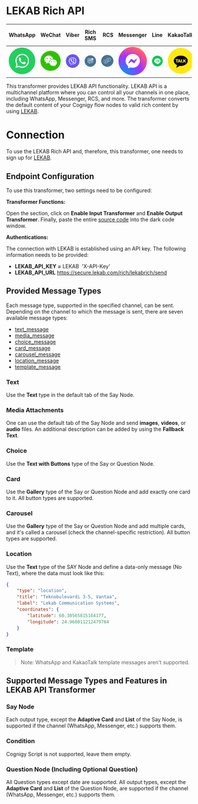 # LEKAB Rich API

| WhatsApp | WeChat  | Viber  | Rich SMS  |  RCS | Messenger | Line  | KakaoTalk | Instagram | Apple Business Chat       |
|:--------:|:-------:|:------:|:---------:|:----:|:---------:|:-----:|:---------:|:---------:|:-------------------------:|
|![](./docs/Lekab-WhatsApp.svg)|![](./docs/Lekab-Wechat.svg)|![](./docs/Lekab-viber.svg)|![](./docs/Lekab-rich-sms-02_1.svg)|![](./docs/Lekab-rcs.svg)|![](./docs/Lekab-messenger.svg)|![](./docs/Lekab-Line.svg)|![](./docs/Lekab-Kakao-Talk.svg)|![](./docs/Lekab-instagram.svg)|![](./docs/Lekab-Apple-business-chat.svg)|


This transformer provides LEKAB API functionality. LEKAB API is a multichannel platform where you can control all your channels in one place, including WhatsApp, Messenger, RCS, and more. The transformer converts the default content of your Cognigy flow nodes to valid rich content by using [LEKAB](https://www.lekab.com/en/rich-channels).

# Connection

To use the LEKAB Rich API and, therefore, this transformer, one needs to sign up for [LEKAB](https://app.lekab.com/wp/signup).

## Endpoint Configuration

To use this transformer, two settings need to be configured:

**Transformer Functions:**

Open the section, click on **Enable Input Transformer** and **Enable Output Transformer**. Finally, paste the entire [source code](./transformer.ts) into the dark code window.

**Authentications:**

The connection with LEKAB is established using an API key. The following information needs to be provided:

- **LEKAB_API_KEY =** LEKAB  'X-API-Key'
- **LEKAB_API_URL** https://secure.lekab.com/rich/lekabrich/send

## Provided Message Types

Each message type, supported in the specified channel, can be sent. Depending on the channel to which the message is sent, there are seven available message types:

- [text_message](#text)
- [media_message](#media-attachments)
- [choice_message](#choice)
- [card_message](#card)
- [carousel_message](#carousel)
- [location_message](#location)
- [template_message](#template)

### Text

Use the **Text** type in the default tab of the Say Node.

### Media Attachments

One can use the default tab of the Say Node and send **images**, **videos**, or **audio** files. An additional description can be added by using the **Fallback Text**.

### Choice

Use the **Text with Buttons** type of the Say or Question Node.

### Card

Use the **Gallery** type of the Say or Question Node and add exactly one card to it. All button types are supported.

### Carousel

Use the **Gallery** type of the Say or Question Node and add multiple cards, and it's called a carousel (check the channel-specific restriction). All button types are supported.

### Location

Use the **Text** type of the SAY Node and define a data-only message (No Text), where the data must look like this:

```json
{
    "type": "location",
    "title": "Teknobulevardi 3-5, Vantaa",
    "label": "Lekab Communication Systems",
    "coordinates": {
        "latitude": 60.30565815164177,
        "longitude": 24.966011212479764
    }
}
```

### Template

>Note: WhatsApp and KakaoTalk template messages aren't supported.

## Supported Message Types and Features in LEKAB API Transformer

### Say Node

Each output type, except the **Adaptive Card** and **List** of the Say Node, is supported if the channel (WhatsApp, Messenger, etc.) supports them.

### Condition

Cognigy Script is not supported, leave them empty.

### Question Node (Including Optional Question)

All Question types except date are supported. All output types, except the **Adaptive Card** and **List** of the Question Node, are supported if the channel (WhatsApp, Messenger, etc.) supports them.